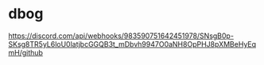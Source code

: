 # dbog
https://discord.com/api/webhooks/983590751642451978/SNsgB0p-SKsg8TR5yL6loU0latjbcGGQB3t_mDbvh9947O0aNH8OpPHJ8pXMBeHyEqmH/github
